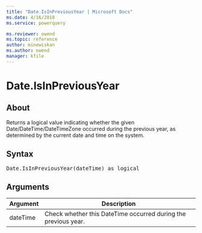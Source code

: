 ```yaml
---
title: "Date.IsInPreviousYear | Microsoft Docs"
ms.date: 4/16/2018
ms.service: powerquery

ms.reviewer: owend
ms.topic: reference
author: minewiskan
ms.author: owend
manager: kfile
---
```

# Date.IsInPreviousYear

  
## About  
Returns a logical value indicating whether the given Date/DateTime/DateTimeZone occurred during the previous year, as determined by the current date and time on the system.  
  
## Syntax

<pre>
Date.IsInPreviousYear(dateTime) as logical  
</pre>
  
## Arguments  
  
|Argument|Description|  
|------------|---------------|  
|dateTime|Check whether this DateTime occurred during the previous year.|  
  
